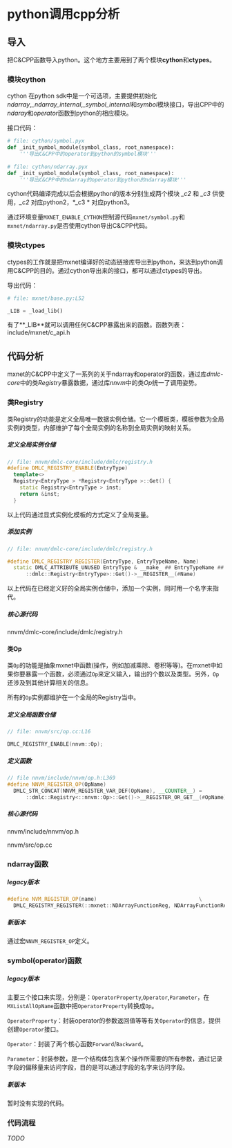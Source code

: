 # python调用cpp分析

## 导入

把C&CPP函数导入python。这个地方主要用到了两个模块**cython**和**ctypes**。

### 模块cython

cython 在python sdk中是一个可选项，主要提供初始化*ndarray*,*_ndarray_internal*,*_symbol_internal*和*symbol*模块接口，导出CPP中的*ndaray*和*operator*函数到python的相应模块。

接口代码：

```python
# file: cython/symbol.pyx
def _init_symbol_module(symbol_class, root_namespace):
	'''导出C&CPP中的operator到python的symbol模块'''
    
# file: cython/ndarray.pyx
def _init_symbol_module(symbol_class, root_namespace):
	'''导出C&CPP中的ndarray的operator到python的ndarray模块'''
```

cython代码编译完成以后会根据python的版本分别生成两个模块 *_c2* 和 *_c3* 供使用，*_c2* 对应python2，*_c3 * 对应python3。

通过环境变量`MXNET_ENABLE_CYTHON`控制源代码`mxnet/symbol.py`和`mxnet/ndarray.py`是否使用cython导出C&CPP代码。

### 模块ctypes

ctypes的工作就是把mxnet编译好的动态链接库导出到python，来达到python调用C&CPP的目的。通过cython导出来的接口，都可以通过ctypes的导出。

导出代码：

```python
# file: mxnet/base.py:L52

_LIB = _load_lib()
```

有了**_LIB**就可以调用任何C&CPP暴露出来的函数。函数列表：include/mxnet/c_api.h

## 代码分析

mxnet的C&CPP中定义了一系列的关于ndarray和operator的函数，通过库*dmlc-core*中的类*Registry*暴露数据，通过库*nnvm*中的类*Op*统一了调用姿势。

### 类Registry

类Registry的功能是定义全局唯一数据实例仓储。它一个模板类，模板参数为全局实例的类型，内部维护了每个全局实例的名称到全局实例的映射关系。

##### 定义全局实例仓储

```cpp
// file: nnvm/dmlc-core/include/dmlc/registry.h
#define DMLC_REGISTRY_ENABLE(EntryType)                                 \
  template<>                                                            \
  Registry<EntryType > *Registry<EntryType >::Get() {                   \
    static Registry<EntryType > inst;                                   \
    return &inst;                                                       \
  }                                                                     \
```

以上代码通过显式实例化模板的方式定义了全局变量。

##### 添加实例

```cpp
// file: nnvm/dmlc-core/include/dmlc/registry.h

#define DMLC_REGISTRY_REGISTER(EntryType, EntryTypeName, Name)          \
  static DMLC_ATTRIBUTE_UNUSED EntryType & __make_ ## EntryTypeName ## _ ## Name ## __ = \
      ::dmlc::Registry<EntryType>::Get()->__REGISTER__(#Name)           \
```

以上代码在已经定义好的全局实例仓储中，添加一个实例，同时用一个名字来指代。

##### 核心源代码

nnvm/dmlc-core/include/dmlc/registry.h

#### 类Op

类`Op`的功能是抽象mxnet中函数(操作，例如加减乘除、卷积等等)。在mxnet中如果你要暴露一个函数，必须通过`Op`来定义输入，输出的个数以及类型。另外，`Op`还涉及到其他计算相关的信息。

所有的`Op`实例都维护在一个全局的Registry当中。

##### 定义全局函数仓储

```cpp
// file: nnvm/src/op.cc:L16

DMLC_REGISTRY_ENABLE(nnvm::Op);
```

##### 定义函数

```cpp
// file nnvm/include/nnvm/op.h:L369
#define NNVM_REGISTER_OP(OpName)                                        \
  DMLC_STR_CONCAT(NNVM_REGISTER_VAR_DEF(OpName), __COUNTER__) =         \
      ::dmlc::Registry<::nnvm::Op>::Get()->__REGISTER_OR_GET__(#OpName)
```

##### 核心源代码

nnvm/include/nnvm/op.h

nnvm/src/op.cc

### ndarray函数

##### legacy版本

```cpp
#define NVM_REGISTER_OP(name)                                 \
  DMLC_REGISTRY_REGISTER(::mxnet::NDArrayFunctionReg, NDArrayFunctionReg, name)
```

##### 新版本

通过宏`NNVM_REGISTER_OP`定义。

### symbol(operator)函数

##### legacy版本

主要三个接口来实现，分别是：`OperatorProperty`,`Operator`,`Parameter`，在`MXListAllOpName`函数中把`OperatorProperty`转换成`Op`。

`OperatorProperty`：封装operator的参数返回值等等有关`Operator`的信息，提供创建`Operator`接口。

`Operator`：封装了两个核心函数`Forward`/`Backward`。

`Parameter`：封装参数，是一个结构体包含某个操作所需要的所有参数，通过记录字段的偏移量来访问字段，目的是可以通过字段的名字来访问字段。

##### 新版本

暂时没有实现的代码。

### 代码流程

*TODO*